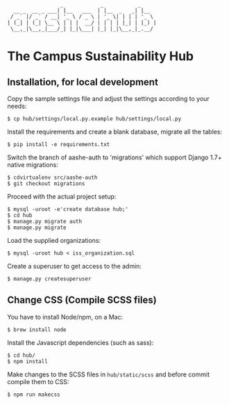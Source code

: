 ```
                 _            _           _
  __ _  __ _ ___| |__   ___  | |__  _   _| |__
 / _` |/ _` / __| '_ \ / _ \ | '_ \| | | | '_ \
| (_| | (_| \__ \ | | |  __/ | | | | |_| | |_) |
 \__,_|\__,_|___/_| |_|\___| |_| |_|\__,_|_.__/
```

# The Campus Sustainability Hub

## Installation, for local development

Copy the sample settings file and adjust the settings according to your needs:

    $ cp hub/settings/local.py.example hub/settings/local.py

Install the requirements and create a blank database, migrate all the tables:

    $ pip install -e requirements.txt

Switch the branch of aashe-auth to 'migrations' which support Django 1.7+
native migrations:

    $ cdvirtualenv src/aashe-auth
    $ git checkout migrations

Proceed with the actual project setup:

    $ mysql -uroot -e'create database hub;'
    $ cd hub
    $ manage.py migrate auth
    $ manage.py migrate

Load the supplied organizations:

    $ mysql -uroot hub < iss_organization.sql

Create a superuser to get access to the admin:

    $ manage.py createsuperuser


## Change CSS (Compile SCSS files)

You have to install Node/npm, on a Mac:

    $ brew install node

Install the Javascript dependencies (such as sass):

    $ cd hub/
    $ npm install

Make changes to the SCSS files in `hub/static/scss` and before commit compile
them to CSS:

    $ npm run makecss

